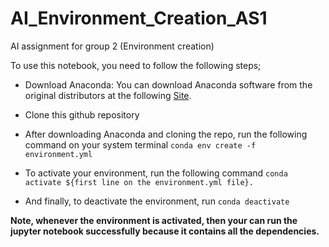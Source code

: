 # AI_Environment_Creation_AS1
AI assignment for group 2 (Environment creation)

To use this notebook, you need to follow the following steps;

- Download Anaconda: You can download Anaconda software from the original distributors at the following [Site](https://www.anaconda.com/products/individual).

- Clone this github repository

- After downloading Anaconda and cloning the repo, run the following command on your system terminal `conda env create -f environment.yml`

- To activate your environment, run the following command `conda activate ${first line on the environment.yml file}.`

- And finally, to deactivate the environment, run `conda deactivate`

**Note, whenever the environment is activated, then your can run the jupyter notebook successfully because it contains all the dependencies.** 